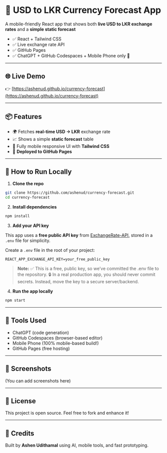 # 💱 USD to LKR Currency Forecast App

A mobile-friendly React app that shows both **live USD to LKR exchange rates** and a **simple static forecast** 

- ✅ React + Tailwind CSS  
- ✅ Live exchange rate API  
- ✅ GitHub Pages  
- ✅ ChatGPT + GitHub Codespaces + Mobile Phone only 📱

---

## 🌐 Live Demo

👉 [https://ashenud.github.io/currency-forecast](https://ashenud.github.io/currency-forecast)

---

## 📦 Features

- 🌍 Fetches **real-time USD → LKR** exchange rate  
- 📈 Shows a simple **static forecast** table  
- 📱 Fully mobile responsive UI with **Tailwind CSS**  
- 🚀 **Deployed to GitHub Pages**

---

## 🔧 How to Run Locally

1. **Clone the repo**

```bash
git clone https://github.com/ashenud/currency-forecast.git
cd currency-forecast
```

2. **Install dependencies**

```bash
npm install
```

3. **Add your API key**

This app uses a **free public API key** from [ExchangeRate-API](https://www.exchangerate-api.com), stored in a `.env` file for simplicity.

Create a `.env` file in the root of your project:

```env
REACT_APP_EXCHANGE_API_KEY=your_free_public_key
```

> **Note:**
✅ This is a free, public key, so we’ve committed the .env file to the repository.
🔒 In a real production app, you should never commit secrets. Instead, move the key to a secure server/backend. 

4. **Run the app locally**

```bash
npm start
```

---

## 🧠 Tools Used

- ChatGPT (code generation)
- GitHub Codespaces (browser-based editor)
- Mobile Phone (100% mobile-based build!)
- GitHub Pages (free hosting)

---

## 📸 Screenshots

(You can add screenshots here)

---

## 🏁 License

This project is open source. Feel free to fork and enhance it!

---

## 🙌 Credits

Built by **Ashen Udithamal** using AI, mobile tools, and fast prototyping.
